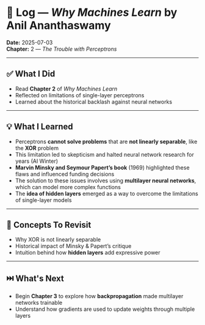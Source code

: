 # 📘 Log — *Why Machines Learn* by Anil Ananthaswamy  
**Date:** 2025-07-03  
**Chapter:** 2 — *The Trouble with Perceptrons*

---

## ✅ What I Did
- Read **Chapter 2** of *Why Machines Learn*
- Reflected on limitations of single-layer perceptrons
- Learned about the historical backlash against neural networks

---

## 💡 What I Learned
- Perceptrons **cannot solve problems** that are **not linearly separable**, like the **XOR** problem
- This limitation led to skepticism and halted neural network research for years (AI Winter)
- **Marvin Minsky and Seymour Papert’s book** (1969) highlighted these flaws and influenced funding decisions
- The solution to these issues involves using **multilayer neural networks**, which can model more complex functions
- The **idea of hidden layers** emerged as a way to overcome the limitations of single-layer models

---

## 🧠 Concepts To Revisit
- Why XOR is not linearly separable
- Historical impact of Minsky & Papert’s critique
- Intuition behind how **hidden layers** add expressive power

---

## ⏭️ What's Next
- Begin **Chapter 3** to explore how **backpropagation** made multilayer networks trainable
- Understand how gradients are used to update weights through multiple layers
